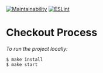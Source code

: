 [![Maintainability](https://api.codeclimate.com/v1/badges/715dca49473549ce9b76/maintainability)](https://codeclimate.com/github/woaouh/checkout-process/maintainability) [![ESLint](https://github.com/woaouh/checkout-process/workflows/ESLint/badge.svg)](https://github.com/woaouh/checkout-process/actions)

# Checkout Process

*To run the project locally:*
```
$ make install
$ make start
```
